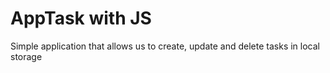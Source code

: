# AppTask with JS
Simple application that allows us to create, update and delete tasks in local storage
